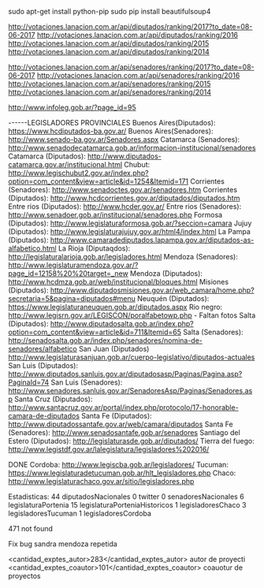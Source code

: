 sudo apt-get install python-pip
sudo pip install beautifulsoup4

http://votaciones.lanacion.com.ar/api/diputados/ranking/2017?to_date=08-06-2017
http://votaciones.lanacion.com.ar/api/diputados/ranking/2016
http://votaciones.lanacion.com.ar/api/diputados/ranking/2015
http://votaciones.lanacion.com.ar/api/diputados/ranking/2014


http://votaciones.lanacion.com.ar/api/senadores/ranking/2017?to_date=08-06-2017
http://votaciones.lanacion.com.ar/api/senadores/ranking/2016
http://votaciones.lanacion.com.ar/api/senadores/ranking/2015
http://votaciones.lanacion.com.ar/api/senadores/ranking/2014

http://www.infoleg.gob.ar/?page_id=95

------LEGISLADORES PROVINCIALES
Buenos Aires(Diputados): https://www.hcdiputados-ba.gov.ar/
Buenos Aires(Senadores): http://www.senado-ba.gov.ar/Senadores.aspx
Catamarca (Senadores): http://www.senadodecatamarca.gob.ar/informacion-institucional/senadores
Catamarca (Diputados): http://www.diputados-catamarca.gov.ar/institucional.html
Chubut: http://www.legischubut2.gov.ar/index.php?option=com_content&view=article&id=1254&Itemid=171 
Corrientes (Senadores): http://www.senadoctes.gov.ar/senadores.htm
Corrientes (Diputados): http://www.hcdcorrientes.gov.ar/diputados/diputados.htm
Entre rios (Diputados): http://www.hcder.gov.ar/
Entre rios (Senadores): http://www.senadoer.gob.ar/institucional/senadores.php
Formosa (Diputados): http://www.legislaturaformosa.gob.ar/?seccion=camara
Jujuy (Diputados): http://www.legislaturajujuy.gov.ar/html4/index.html
La Pampa (Diputados): http://www.camaradediputados.lapampa.gov.ar/diputados-as-alfabetico.html
La Rioja (Diputaqdos): http://legislaturalarioja.gob.ar/legisladores.html
Mendoza (Senadores): http://www.legislaturamendoza.gov.ar/?page_id=12158%20%20target=_new
Mendoza (Diputados): http://www.hcdmza.gob.ar/web/institucional/bloques.html
Misiones (Diputados): http://www.diputadosmisiones.gov.ar/web_camara/home.php?secretaria=5&pagina=diputados#menu
Neuquén (Diputados): https://www.legislaturaneuquen.gob.ar/diputados.aspx
Rio negro: http://www.legisrn.gov.ar/LEGISCON/poralfabetowp.php - Faltan fotos
Salta (Diputados): http://www.diputadosalta.gob.ar/index.php?option=com_content&view=article&id=711&Itemid=65
Salta (Senadores): http://senadosalta.gob.ar/index.php/senadores/nomina-de-senadores/alfabetico
San Juan (Diputados) http://www.legislaturasanjuan.gob.ar/cuerpo-legislativo/diputados-actuales
San Luis (Diputados): http://www.diputados.sanluis.gov.ar/diputadosasp/Paginas/Pagina.asp?PaginaId=74
San Luis (Senadores): http://www.senadores.sanluis.gov.ar/SenadoresAsp/Paginas/Senadores.asp
Santa Cruz (Diputados): http://www.santacruz.gov.ar/portal/index.php/protocolo/17-honorable-camara-de-diputados
Santa Fe (Diputados): http://www.diputadossantafe.gov.ar/web/camara/diputados
Santa Fe (Senadores): http://www.senadosantafe.gob.ar/senadores
Santiago del Estero (Diputados): http://legislaturasde.gob.ar/diputados/
Tierra del fuego: http://www.legistdf.gov.ar/lalegislatura/legisladores%202016/


DONE
Cordoba: http://www.legiscba.gob.ar/legisladores/
Tucuman: https://www.legislaturadetucuman.gob.ar/hlt_legisladores.php
Chaco: http://www.legislaturachaco.gov.ar/sitio/legisladores.php


Estadisticas:
44 diputadosNacionales
0 twitter
0 senadoresNacionales
6 legislaturaPortenia
15 legislaturaPorteniaHistoricos
1 legisladoresChaco
3 legisladoresTucuman
1 legisladoresCordoba

471 not found

Fix bug sandra mendoza repetida

<cantidad_exptes_autor>283</cantidad_exptes_autor> autor de proyecti
<cantidad_exptes_coautor>101</cantidad_exptes_coautor> coauotur de proyectos